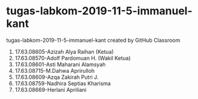# tugas-labkom-2019-11-5-immanuel-kant
tugas-labkom-2019-11-5-immanuel-kant created by GitHub Classroom
1. 17.63.08605-Azizah Alya Raihan (Ketua)
2. 17.63.08570-Adolf Pardomuan H. (Wakil Ketua)
3. 17.63.08601-Asti Maharani Alamsyah
4. 17.63.08715-M.Dahwa Aprirulloh
5. 17.63.08609-Azqa Zakirah Putri J.
6. 17.63.08759-Nadhira Septias Kharisma
7. 17.63.08669-Herlani Apriliani

